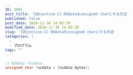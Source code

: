 ```yaml
---
ID: 2681
post_title: '[Objective-C] NSDataをunsigned charにする方法'
published: false
post_date: 2016-11-30 14:05:39
modified_date: 2016-11-30 14:05:39
slug: '[Objective-C] NSDataをunsigned charにする方法'
categories: |
  -
  - プログラム
tags: ""
---
```

```Objective-C
// NSData *nsdata
unsigned char *ucdata = [nsdata bytes];
```